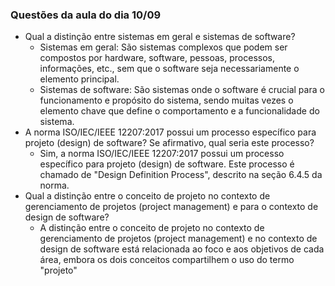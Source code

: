 ### Questões da aula do dia 10/09
- Qual a distinção entre sistemas em geral e sistemas de software?
  - Sistemas em geral: São sistemas complexos que podem ser compostos por hardware, software, pessoas, processos, informações, etc., sem que o software seja necessariamente o elemento principal.
  - Sistemas de software: São sistemas onde o software é crucial para o funcionamento e propósito do sistema, sendo muitas vezes o elemento chave que define o comportamento e a funcionalidade do sistema.
- A norma ISO/IEC/IEEE 12207:2017 possui um processo específico para projeto (design) de software? Se afirmativo, qual seria este processo?
  - Sim, a norma ISO/IEC/IEEE 12207:2017 possui um processo específico para projeto (design) de software. Este processo é chamado de "Design Definition Process", descrito na seção 6.4.5 da norma.
- Qual a distinção entre o conceito de projeto no contexto de gerenciamento de projetos (project management) e para o contexto de design de software?
  - A distinção entre o conceito de projeto no contexto de gerenciamento de projetos (project management) e no contexto de design de software está relacionada ao foco e aos objetivos de cada área, embora os dois conceitos compartilhem o uso do termo "projeto"
